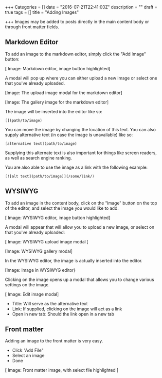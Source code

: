 +++
Categories = []
date = "2016-07-21T22:41:00Z"
description = ""
draft = true
tags = []
title = "Adding Images"

+++
Images may be added to posts directly in the main content body or through front matter fields. 

## Markdown Editor

To add an image to the markdown editor, simply click the "Add Image" button:

[ Image: Markdown editor, image button highlighted]

A modal will pop up where you can either upload a new image or select one that you've already uploaded.

[Image: The upload image modal for the markdown editor]

[Image: The gallery image for the markdown editor]

The image will be inserted into the editor like so:

`[](path/to/image)`

You can move the image by changing the location of this text. You can also supply alternative text (in case the image is unavailable) like so:

`[alternative text](path/to/image)`

Supplying this alternate text is also important for things like screen readers, as well as search engine ranking.

You are also able to use the image as a link with the following example:

`[![alt text](path/to/image)](/some/link/)`

## WYSIWYG

To add an image in the content body, click on the "Image" button on the top of the editor, and select the image you would like to add. 

[ Image: WYSIWYG editor, image button highlighted]

A modal will appear that will allow you to upload a new image, or select on that you've already uploaded:

[ Image: WYSIWYG upload image modal ]

[Image: WYSIWYG gallery modal]

In the WYSIWYG editor, the image is actually inserted into the editor.

[Image: Image in WYSIWYG editor}

Clicking on the image opens up a modal that allows you to change various settings on the image.

[ Image: Edit image modal]

- Title: Will serve as the alternative text
- Link: If supplied, clicking on the image will act as a link
- Open in new tab: Should the link open in a new tab

## Front matter

Adding an image to the front matter is very easy.

- Click "Add File"
- Select an image
- Done

[ Image: Front matter image, with select file highlighted ]
